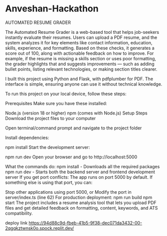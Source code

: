 # Anveshan-Hackathon
AUTOMATED RESUME GRADER


The Automated Resume Grader is a web-based tool that helps job-seekers instantly evaluate their resumes. Users can upload a PDF resume, and the system analyzes it for key elements like contact information, education, skills, experience, and formatting. Based on these checks, it generates a score out of 100, along with actionable feedback on how to improve.
For example, if the resume is missing a skills section or uses poor formatting, the grader highlights that and suggests improvements — such as adding bullet points, listing relevant technologies, or making section titles clearer.


I built this project using Python and Flask, with pdfplumber for PDF.  The interface is simple, ensuring anyone can use it without technical knowledge.





To run this project on your local device, follow these steps:

Prerequisites
Make sure you have these installed:

Node.js (version 18 or higher)
npm (comes with Node.js)
Setup Steps
Download the project files to your computer

Open terminal/command prompt and navigate to the project folder

Install dependencies:

npm install
Start the development server:

npm run dev
Open your browser and go to http://localhost:5000

What the commands do:
npm install - Downloads all the required packages
npm run dev - Starts both the backend server and frontend development server
If you get port conflicts:
The app runs on port 5000 by default. If something else is using that port, you can:

Stop other applications using port 5000, or
Modify the port in server/index.ts (line 62)
For production deployment:
npm run build
npm start
The project includes a resume analysis tool that lets you upload PDF files and get detailed feedback on formatting, content, keywords, and ATS compatibility.



deploy link  https://94d88c9d-fbeb-41b5-9f38-dec071da3432-00-2qgqkztwnsk0o.spock.replit.dev/
